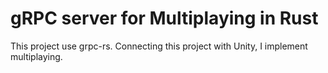 # gRPC server for Multiplaying in Rust

This project use grpc-rs.
Connecting this project with Unity, I implement multiplaying.

